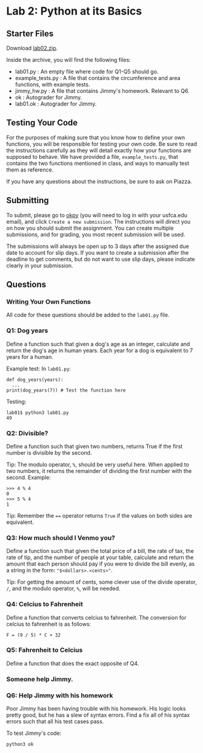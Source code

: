 # Lab 2: Python at its Basics

## Starter Files
Download [lab02.zip](https://github.com/david-yan/CS110_starter_code/blob/master/lab02.zip?raw=true). 

Inside the archive, you will find the following files:
- lab01.py : An empty file where code for Q1-Q5 should go.
- example_tests.py : A file that contains the circumference and area functions, with example tests.
- jimmy_hw.py : A file that contains Jimmy's homework. Relevant to Q6.
- ok : Autograder for Jimmy.
- lab01.ok : Autograder for Jimmy.

## Testing Your Code
For the purposes of making sure that you know how to define your own functions, you will be responsible for testing your
own code. Be sure to read the instructions carefully as they will detail exactly how your functions are supposed to behave.
We have provided a file, `example_tests.py`, that contains the two functions mentioned in class, and ways to manually test
them as reference. 

If you have any questions about the instructions, be sure to ask on Piazza.

## Submitting
To submit, please go to [okpy](https://okpy.org/usf/cs110/sp20/lab01/) (you will need to log in with your usfca.edu email),
and click `Create a new submission`. The instructions will direct you on how you should submit the assignment. You can create
multiple submissions, and for grading, you most recent submission will be used.

The submissions will always be open up to 3 days after the assigned due date to account for slip days. If you want to create
a submission after the deadline to get comments, but do not want to use slip days, please indicate clearly in your submission.

## Questions

### Writing Your Own Functions
All code for these questions should be added to the `lab01.py` file.

### Q1: Dog years
Define a function such that given a dog's age as an integer, calculate and return the dog's age in human years. Each year
for a dog is equivalent to 7 years for a human.

Example test:
In `lab01.py`:
```
def dog_years(years):
  ...
print(dog_years(7)) # Test the function here
```
Testing:
```
lab01$ python3 lab01.py
49
```

### Q2: Divisible?
Define a function such that given two numbers, returns True if the first number is divisible by the second. 

Tip: The modulo operator, `%`, should be very useful here. When applied to two numbers, it returns the remainder of dividing
the first number with the second.
Example:
```
>>> 4 % 4
0
>>> 5 % 4
1
```
Tip: Remember the `==` operator returns `True` if the values on both sides are equivalent.

### Q3: How much should I Venmo you?
Define a function such that given the total price of a bill, the rate of tax, the rate of tip, and the number of people at
your table, calculate and return the amount that each person should pay if you were to divide the bill evenly, as a string
in the form: `"$<dollars>.<cents>"`.

Tip: For getting the amount of cents, some clever use of the divide operator, `/`, and the modulo operator, `%`, will be
needed.

### Q4: Celcius to Fahrenheit
Define a function that converts celcius to fahrenheit. The conversion for celcius to fahrenheit is as follows:
```
F = (9 / 5) * C + 32
```

### Q5: Fahrenheit to Celcius
Define a function that does the exact opposite of Q4.

### Someone help Jimmy.

### Q6: Help Jimmy with his homework
Poor Jimmy has been having trouble with his homework. His logic looks pretty good, but he has a slew of syntax errors.
Find a fix all of his syntax errors such that all his test cases pass.

To test Jimmy's code:
```
python3 ok
```
